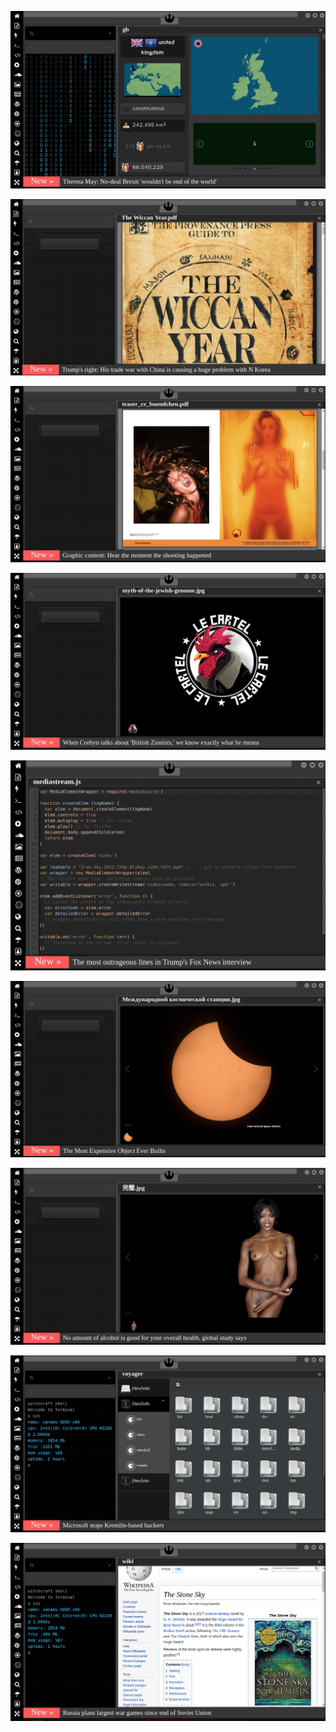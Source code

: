
[![Image](brexit.png)](https://www.pornhub.com/view_video.php?viewkey=ph5daf2b0666260)
<!--
https://www.uludagsozluk.com/ bkz nabıyonuz lan ibneler hala entry mi giriyonuz
bkz 24 saaattir entry girdi yorulmadığ işte o ergen tahir33
bkz demirtaş gaga buluta ses kaydı gönderdi tıklağğğğğlapm beylerğğğğğğğğğğ
bkz izleyeğlim yorumlyağlımmm beyleğğğğğğğğğğğ kaçmaz bu linkleğğğğğğğğ
bkz sıcağğğğğğğ 3. sayfa haberleri geldiğğğğ beyleğğğğğğğ sıcağğğğğğğğğğğğğğğğ
bkz kızının bi götten bi amdan sikti suçu engelli ekşiciye attıııı tıklağlağğm kinkler sıcağğğğğğğ 
bkz amcaoğluyla sikişirken babasının kaynına yakalandı tıklağlığmmmmmm
bkz kızını bi götten bi amdan siktiğ sikmeye doyamadım dediğ tıklağlağmm sıcağğğğ linklerrrr kaynağğğ membağ
bkz öz oğlunu sikti sikmedim dedi haber detayı tıklağğğğğğğlağmmmmmm sıcağğğğğğğğğğ
bkz murat öbüç demede ne paylaştı video link geliyoooğğğğğğğğ beyleeeeeeeğğğğğğğğğ
bkz linkler socağ beyler uzaklaşmış olmazzzzzzzzz tıklağ izleğ irdeleğğğğğğğğ
bkz adanada kaynını götten sikerken gelinine yakalandı  tıklağlaplım izleyeğlim 
bkz kızını iki defa sikti bi kere götten bi kere amdan çok zevkliydi dedi linkler geliyo beylerrrrrrr
bkz desti izdivaça katıldı şok şok şok izleğleğim beylerrrrrrr linkler tazeğğğğğğğğğ
bkz antepli çiftin düğününü basan kayınbaba haberi geldiğ beylerrrrrrrr değmesin sıcağğğğğğğ
bkz babalı kızlı tecavüz haber link full rar arşiv geldi beylerrrrrrr linkler tazeğğğğğğğğğ
bkz efenim değmesin sıcak linğğğ babalı tecavüz haberi efenim sıraya geçelim
bkz izmirde boşanmak istemeyen karısını bıçaklayıp götten siken türk link burda tıklağlaım 
bzk çorumnda kaynının götüne bisiklet sokan adam tıklayalım link burda
bkz sakaryada oğlunun pipisini kesen adam link burada izleyelim efenim
bkz baldızına arkadan dayayıp dayamadım diyen adam izleyelim efenim link burda tıklağ izleğ irdeleğ
bkz baldızını sikip baldan datlıydı dayanamadım diyen baba link burda izleyelim efenim
bkz kaynını iki kere sikip sikmedim kucağıma oturdu diyen baba
bkz esra erolda kıza takma yarrak götüren türk
bkz evlenirsek seni günde beş posta sikerim diyen baba
https://eksisozluk.com/abddeki-evlilik-programina-konuk-olan-turk--6522673?a=popular bkz türk oğlu türk
https://www.uludagsozluk.com/k/k%C4%B1z%C4%B1na-tecav%C3%BCz-edip-engelli-birine-y%C4%B1kan-baba/ hehehehe
https://eksisozluk.com/oz-kizini-iki-defa-hamile-birakan-adam--6521882?a=popular bkz ben
bkz kızının sikip sikmedim diyen baba
bkz ahlak bekçiliği maaşları yatmamış diyen ekşici
bkz baldızını sikerken ekşcilere yakalanan adam
bkz ahlak bekçiliği maaşları
bkz babasına sakso çeken kız
bkz baldız baldan tatlıdır diyen adam
bkz üyey babasıyla gizli sikişen kızlar
bkz bütün mahalle tren yaparken izleyen adam
bkz kaynın götten sikip suçu kayınçosuna atan adam
bkz karısının götten sikip size ne lan diyen ahlaksız adam
bkz kaynanasını götten sikip size ne lan diyen adam
bkz kızını götten sikip ekşicileri de böyle sikecem diyen baba
https://www.uludagsozluk.com/k/k%C4%B1z%C4%B1na-tecav%C3%BCz-edip-engelli-birine-y%C4%B1kan-baba/
bkz kamalcıların erkek le kadın arasına girme merakı
bkz bünevver karabulutun cem gafammı gestiyse benimkini kesti size ne amın sıçtıkları demesi
bkz bünevver karabulutun cem karabuluta attığı meşajlar
bkz ak boyların uplamadığı başlıklar
bkz bünevver karabulut cinayetini ısr perdesini koruması
bkz ölülere girmenin daha zevkli olması
bkz bünevver karabuluta girmek özgecan aslana girmemek
bzk futbolcuya entry girerkene göt parmaklamak
bkz mustafa amık doğana entry girerkene ciddileşmek
bkz ölülere entry girerekene heycanlanmak nekrofili olmak
bkz müge amlı vs tangır budundan doğan
bkz bünevver karabulutun cem gafamı gestiyse benimkini kesti size ne demesi
bkz irdelenmesi gereken isimler pedofili nekrofili cinayetler sır perdeleri olması
https://www.uludagsozluk.com/k/murat-a%C4%9F%C4%B1rel-bar%C4%B1%C5%9F-pehlivan-bar%C4%B1%C5%9F-terko%C4%9Flu/&w=bg
https://www.uludagsozluk.com/k/nadira-kadirova/&w=gd bkz münnevver karabulut cinayeti sır perdesi -->

![Image](wiccanyear.png)

[![Image](hearthemoment.png)](http://www.taschen-transfer.com/media/downloads/teaser_ce_buendchen.pdf)

[![Image](myth-of-the-jewish-genome.png)](https://www.merriam-webster.com/dictionary/chromatic)

![Image](mediasource.png)

![Image](ISS.png)

[![Image](完璧.png)](https://www.ibm.com/developerworks/jp/aix/library/au-errnovariable/index.html)

![Image](voyager.png)

![Image](stone-sky.png)


